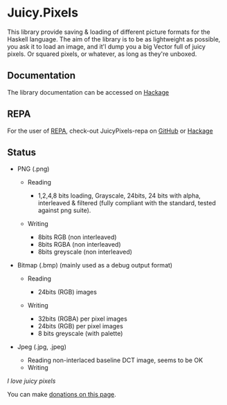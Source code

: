 Juicy.Pixels
============

This library provide saving & loading of different picture formats for the
Haskell language. The aim of the library is to be as lightweight as possible,
you ask it to load an image, and it'l dump you a big Vector full of juicy
pixels. Or squared pixels, or whatever, as long as they're unboxed.

Documentation
-------------
The library documentation can be accessed on [Hackage](http://hackage.haskell.org/package/JuicyPixels)

REPA
----
For the user of
[REPA](http://www.haskell.org/haskellwiki/Numeric_Haskell:_A_Repa_Tutorial),
check-out JuicyPixels-repa on
[GitHub](https://github.com/TomMD/JuicyPixels-repa) or
[Hackage](http://hackage.haskell.org/package/JuicyPixels-repa)

Status
------

 - PNG    (.png) 
    * Reading 
        - 1,2,4,8 bits loading, Grayscale, 24bits, 24 bits with alpha,
          interleaved & filtered (fully compliant with the standard,
          tested against png suite).

    * Writing
        - 8bits RGB (non interleaved)
        - 8bits RGBA (non interleaved)
        - 8bits greyscale (non interleaved)

 - Bitmap (.bmp) (mainly used as a debug output format)
    * Reading
        - 24bits (RGB) images

    * Writing
        - 32bits (RGBA) per pixel images
        - 24bits (RGB) per pixel images
        - 8 bits greyscale (with palette)

 - Jpeg   (.jpg, .jpeg) 
    * Reading non-interlaced baseline DCT image, seems to be OK
    * Writing

_I love juicy pixels_

You can make [donations on this page](http://twinside.github.com/Juicy.Pixels/).

